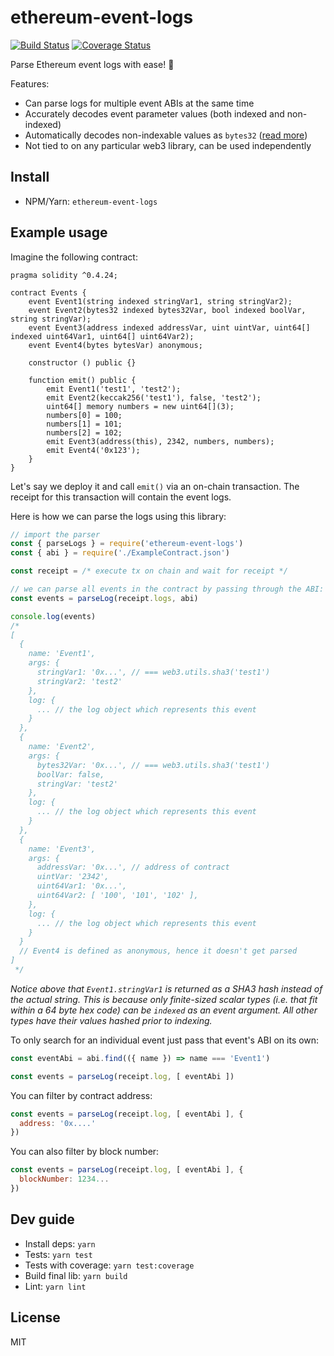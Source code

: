 # ethereum-event-logs

[![Build Status](https://api.travis-ci.org/hiddentao/ethereum-event-logs.svg?branch=master)](https://travis-ci.org/hiddentao/ethereum-event-logs)
[![Coverage Status](https://coveralls.io/repos/github/hiddentao/ethereum-event-logs/badge.svg?branch=master)](https://coveralls.io/github/hiddentao/ethereum-event-logs?branch=master)

Parse Ethereum event logs with ease! 🎡

Features:
* Can parse logs for multiple event ABIs at the same time
* Accurately decodes event parameter values (both indexed and non-indexed)
* Automatically decodes non-indexable values as `bytes32` ([read more](https://ethereum.stackexchange.com/a/7170))
* Not tied to on any particular web3 library, can be used independently

## Install

* NPM/Yarn: `ethereum-event-logs`

## Example usage

Imagine the following contract:

```solidity
pragma solidity ^0.4.24;

contract Events {
    event Event1(string indexed stringVar1, string stringVar2);
    event Event2(bytes32 indexed bytes32Var, bool indexed boolVar, string stringVar);
    event Event3(address indexed addressVar, uint uintVar, uint64[] indexed uint64Var1, uint64[] uint64Var2);
    event Event4(bytes bytesVar) anonymous;

    constructor () public {}

    function emit() public {
        emit Event1('test1', 'test2');
        emit Event2(keccak256('test1'), false, 'test2');
        uint64[] memory numbers = new uint64[](3);
        numbers[0] = 100;
        numbers[1] = 101;
        numbers[2] = 102;
        emit Event3(address(this), 2342, numbers, numbers);
        emit Event4('0x123');
    }
}
```

Let's say we deploy it and call `emit()` via an on-chain transaction. The
receipt for this transaction will contain the event logs.

Here is how we can parse the logs using this library:

```js
// import the parser
const { parseLogs } = require('ethereum-event-logs')
const { abi } = require('./ExampleContract.json')

const receipt = /* execute tx on chain and wait for receipt */

// we can parse all events in the contract by passing through the ABI:
const events = parseLog(receipt.logs, abi)

console.log(events)
/*
[
  {
    name: 'Event1',
    args: {
      stringVar1: '0x...', // === web3.utils.sha3('test1')
      stringVar2: 'test2'
    },
    log: {
      ... // the log object which represents this event
    }
  },
  {
    name: 'Event2',
    args: {
      bytes32Var: '0x...', // === web3.utils.sha3('test1')
      boolVar: false,
      stringVar: 'test2'
    },
    log: {
      ... // the log object which represents this event
    }
  },
  {
    name: 'Event3',
    args: {
      addressVar: '0x...', // address of contract
      uintVar: '2342',
      uint64Var1: '0x...',
      uint64Var2: [ '100', '101', '102' ],
    },
    log: {
      ... // the log object which represents this event
    }
  }
  // Event4 is defined as anonymous, hence it doesn't get parsed
]
 */
```

_Notice above that `Event1.stringVar1` is returned as a SHA3 hash instead of the
actual string. This is because only finite-sized scalar types (i.e. that fit within
  a 64 byte hex code) can be `indexed` as an event argument. All other types have their
  values hashed prior to indexing._

To only search for an individual event just pass that event's ABI on its own:

```js
const eventAbi = abi.find(({ name }) => name === 'Event1')

const events = parseLog(receipt.log, [ eventAbi ])
```

You can filter by contract address:

```js
const events = parseLog(receipt.log, [ eventAbi ], {
  address: '0x....'
})
```

You can also filter by block number:

```js
const events = parseLog(receipt.log, [ eventAbi ], {
  blockNumber: 1234...
})
```

## Dev guide

* Install deps: `yarn`
* Tests: `yarn test`
* Tests with coverage: `yarn test:coverage`
* Build final lib: `yarn build`
* Lint: `yarn lint`

## License

MIT
